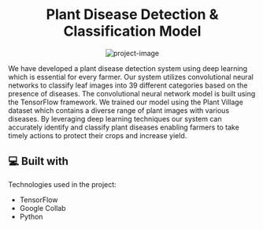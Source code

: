 <h1 align="center" id="title">Plant Disease Detection &amp; Classification Model</h1>

<p align="center"><img src="https://socialify.git.ci/manthan89-py/Plant-Disease-Detection/image?font=Jost&amp;language=1&amp;name=1&amp;pattern=Charlie%20Brown&amp;theme=Light" alt="project-image"></p>

<p id="description">We have developed a plant disease detection system using deep learning which is essential for every farmer. Our system utilizes convolutional neural networks to classify leaf images into 39 different categories based on the presence of diseases. The convolutional neural network model is built using the TensorFlow framework. We trained our model using the Plant Village dataset which contains a diverse range of plant images with various diseases. By leveraging deep learning techniques our system can accurately identify and classify plant diseases enabling farmers to take timely actions to protect their crops and increase yield.</p>

  
  
<h2>💻 Built with</h2>

Technologies used in the project:

*   TensorFlow
*   Google Collab
*   Python
